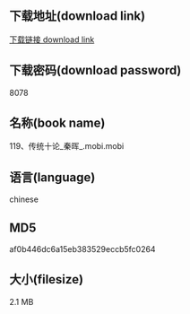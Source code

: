 ## 下载地址(download link)
[下载链接 download link](https://voluble-croquembouche-d321dc.netlify.app/?s=119%E3%80%81%E4%BC%A0%E7%BB%9F%E5%8D%81%E8%AE%BA_%E7%A7%A6%E6%99%96_.mobi)

## 下载密码(download password)
8078

## 名称(book name)
119、传统十论_秦晖_.mobi.mobi

## 语言(language)
chinese

## MD5
af0b446dc6a15eb383529eccb5fc0264

## 大小(filesize)
2.1 MB
